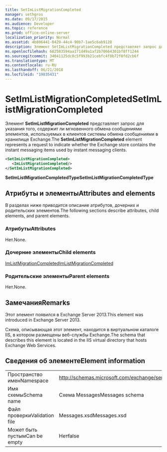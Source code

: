 ```yaml
---
title: SetImListMigrationCompleted
manager: sethgros
ms.date: 09/17/2015
ms.audience: Developer
ms.topic: reference
ms.prod: office-online-server
localization_priority: Normal
ms.assetid: 4b806441-0429-44c4-90b7-1ae5c6ab9128
description: Элемент SetImListMigrationCompleted представляет запрос для указания того, содержит ли мгновенного обмена сообщениями элементов, используемых в клиентов системы обмена сообщениями в хранилище Exchange.
ms.openlocfilehash: 602583594aa171d49a1af2b70664301bf8ff1244
ms.sourcegitcommit: 34041125dc8c5f993b21cebfc4f8b72f0fd2cb6f
ms.translationtype: MT
ms.contentlocale: ru-RU
ms.lasthandoff: 06/21/2018
ms.locfileid: "19835431"
---
```

# <a name="setimlistmigrationcompleted"></a><span data-ttu-id="d4dbc-103">SetImListMigrationCompleted</span><span class="sxs-lookup"><span data-stu-id="d4dbc-103">SetImListMigrationCompleted</span></span>

<span data-ttu-id="d4dbc-104">Элемент **SetImListMigrationCompleted** представляет запрос для указания того, содержит ли мгновенного обмена сообщениями элементов, используемых в клиентов системы обмена сообщениями в хранилище Exchange.</span><span class="sxs-lookup"><span data-stu-id="d4dbc-104">The **SetImListMigrationCompleted** element represents a request to indicate whether the Exchange store contains the instant messaging items used by instant messaging clients.</span></span> 
  
```XML
<SetImListMigrationCompleted>
   <ImListMigrationCompleted/>
</SetImListMigrationCompleted>
```

 <span data-ttu-id="d4dbc-105">**SetImListMigrationCompletedType**</span><span class="sxs-lookup"><span data-stu-id="d4dbc-105">**SetImListMigrationCompletedType**</span></span>
## <a name="attributes-and-elements"></a><span data-ttu-id="d4dbc-106">Атрибуты и элементы</span><span class="sxs-lookup"><span data-stu-id="d4dbc-106">Attributes and elements</span></span>

<span data-ttu-id="d4dbc-107">В разделах ниже приводится описание атрибутов, дочерних и родительских элементов.</span><span class="sxs-lookup"><span data-stu-id="d4dbc-107">The following sections describe attributes, child elements, and parent elements.</span></span>
  
### <a name="attributes"></a><span data-ttu-id="d4dbc-108">Атрибуты</span><span class="sxs-lookup"><span data-stu-id="d4dbc-108">Attributes</span></span>

<span data-ttu-id="d4dbc-109">Нет.</span><span class="sxs-lookup"><span data-stu-id="d4dbc-109">None.</span></span>
  
### <a name="child-elements"></a><span data-ttu-id="d4dbc-110">Дочерние элементы</span><span class="sxs-lookup"><span data-stu-id="d4dbc-110">Child elements</span></span>

[<span data-ttu-id="d4dbc-111">ImListMigrationCompleted</span><span class="sxs-lookup"><span data-stu-id="d4dbc-111">ImListMigrationCompleted</span></span>](imlistmigrationcompleted.md)
  
### <a name="parent-elements"></a><span data-ttu-id="d4dbc-112">Родительские элементы</span><span class="sxs-lookup"><span data-stu-id="d4dbc-112">Parent elements</span></span>

<span data-ttu-id="d4dbc-113">Нет.</span><span class="sxs-lookup"><span data-stu-id="d4dbc-113">None.</span></span>
  
## <a name="remarks"></a><span data-ttu-id="d4dbc-114">Замечания</span><span class="sxs-lookup"><span data-stu-id="d4dbc-114">Remarks</span></span>

<span data-ttu-id="d4dbc-115">Этот элемент появился в Exchange Server 2013.</span><span class="sxs-lookup"><span data-stu-id="d4dbc-115">This element was introduced in Exchange Server 2013.</span></span>
  
<span data-ttu-id="d4dbc-116">Схема, описывающая этот элемент, находится в виртуальном каталоге IIS, в котором размещены веб-службы Exchange.</span><span class="sxs-lookup"><span data-stu-id="d4dbc-116">The schema that describes this element is located in the IIS virtual directory that hosts Exchange Web Services.</span></span>
  
## <a name="element-information"></a><span data-ttu-id="d4dbc-117">Сведения об элементе</span><span class="sxs-lookup"><span data-stu-id="d4dbc-117">Element information</span></span>

|||
|:-----|:-----|
|<span data-ttu-id="d4dbc-118">Пространство имен</span><span class="sxs-lookup"><span data-stu-id="d4dbc-118">Namespace</span></span>  <br/> |http://schemas.microsoft.com/exchange/services/2006/messages  <br/> |
|<span data-ttu-id="d4dbc-119">Имя схемы</span><span class="sxs-lookup"><span data-stu-id="d4dbc-119">Schema name</span></span>  <br/> |<span data-ttu-id="d4dbc-120">Схема Messages</span><span class="sxs-lookup"><span data-stu-id="d4dbc-120">Messages schema</span></span>  <br/> |
|<span data-ttu-id="d4dbc-121">Файл проверки</span><span class="sxs-lookup"><span data-stu-id="d4dbc-121">Validation file</span></span>  <br/> |<span data-ttu-id="d4dbc-122">Messages.xsd</span><span class="sxs-lookup"><span data-stu-id="d4dbc-122">Messages.xsd</span></span>  <br/> |
|<span data-ttu-id="d4dbc-123">Может быть пустым</span><span class="sxs-lookup"><span data-stu-id="d4dbc-123">Can be empty</span></span>  <br/> |<span data-ttu-id="d4dbc-124">Нет</span><span class="sxs-lookup"><span data-stu-id="d4dbc-124">false</span></span>  <br/> |
   

